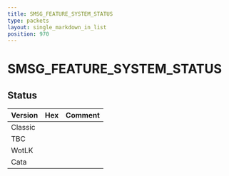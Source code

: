 ```yaml
---
title: SMSG_FEATURE_SYSTEM_STATUS
type: packets
layout: single_markdown_in_list
position: 970
---
```


# SMSG_FEATURE_SYSTEM_STATUS

## Status

Version | Hex | Comment
---------- | ---------- | ---------- 
Classic |  |  
TBC |  |  
WotLK |  |  
Cata |  |  
